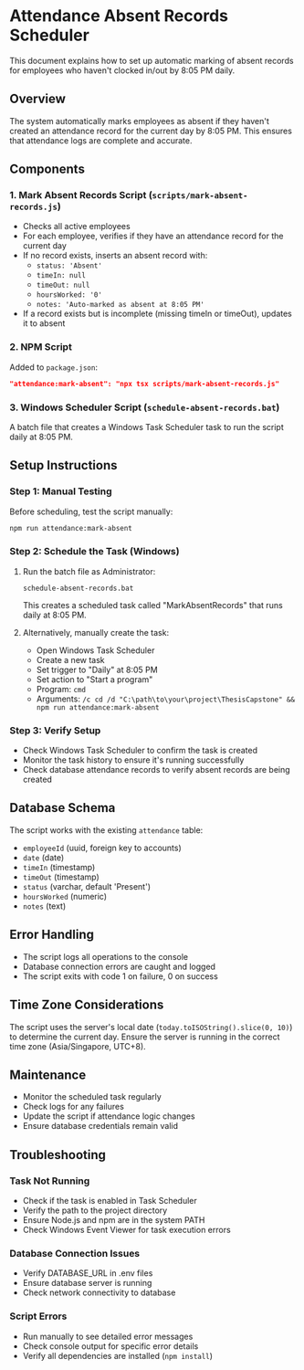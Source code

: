 # Attendance Absent Records Scheduler

This document explains how to set up automatic marking of absent records for employees who haven't clocked in/out by 8:05 PM daily.

## Overview

The system automatically marks employees as absent if they haven't created an attendance record for the current day by 8:05 PM. This ensures that attendance logs are complete and accurate.

## Components

### 1. Mark Absent Records Script (`scripts/mark-absent-records.js`)
- Checks all active employees
- For each employee, verifies if they have an attendance record for the current day
- If no record exists, inserts an absent record with:
  - `status: 'Absent'`
  - `timeIn: null`
  - `timeOut: null`
  - `hoursWorked: '0'`
  - `notes: 'Auto-marked as absent at 8:05 PM'`
- If a record exists but is incomplete (missing timeIn or timeOut), updates it to absent

### 2. NPM Script
Added to `package.json`:
```json
"attendance:mark-absent": "npx tsx scripts/mark-absent-records.js"
```

### 3. Windows Scheduler Script (`schedule-absent-records.bat`)
A batch file that creates a Windows Task Scheduler task to run the script daily at 8:05 PM.

## Setup Instructions

### Step 1: Manual Testing
Before scheduling, test the script manually:
```bash
npm run attendance:mark-absent
```

### Step 2: Schedule the Task (Windows)
1. Run the batch file as Administrator:
   ```
   schedule-absent-records.bat
   ```
   This creates a scheduled task called "MarkAbsentRecords" that runs daily at 8:05 PM.

2. Alternatively, manually create the task:
   - Open Windows Task Scheduler
   - Create a new task
   - Set trigger to "Daily" at 8:05 PM
   - Set action to "Start a program"
   - Program: `cmd`
   - Arguments: `/c cd /d "C:\path\to\your\project\ThesisCapstone" && npm run attendance:mark-absent`

### Step 3: Verify Setup
- Check Windows Task Scheduler to confirm the task is created
- Monitor the task history to ensure it's running successfully
- Check database attendance records to verify absent records are being created

## Database Schema

The script works with the existing `attendance` table:
- `employeeId` (uuid, foreign key to accounts)
- `date` (date)
- `timeIn` (timestamp)
- `timeOut` (timestamp)
- `status` (varchar, default 'Present')
- `hoursWorked` (numeric)
- `notes` (text)

## Error Handling

- The script logs all operations to the console
- Database connection errors are caught and logged
- The script exits with code 1 on failure, 0 on success

## Time Zone Considerations

The script uses the server's local date (`today.toISOString().slice(0, 10)`) to determine the current day. Ensure the server is running in the correct time zone (Asia/Singapore, UTC+8).

## Maintenance

- Monitor the scheduled task regularly
- Check logs for any failures
- Update the script if attendance logic changes
- Ensure database credentials remain valid

## Troubleshooting

### Task Not Running
- Check if the task is enabled in Task Scheduler
- Verify the path to the project directory
- Ensure Node.js and npm are in the system PATH
- Check Windows Event Viewer for task execution errors

### Database Connection Issues
- Verify DATABASE_URL in .env files
- Ensure database server is running
- Check network connectivity to database

### Script Errors
- Run manually to see detailed error messages
- Check console output for specific error details
- Verify all dependencies are installed (`npm install`)